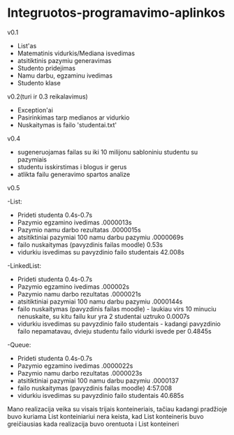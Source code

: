 # Integruotos-programavimo-aplinkos

v0.1

- List'as
- Matematinis vidurkis/Mediana isvedimas
- atsitiktinis pazymiu generavimas
- Studento pridejimas
- Namu darbu, egzaminu ivedimas
- Studento klase

v0.2(turi ir 0.3 reikalavimus)

- Exception'ai
- Pasirinkimas tarp medianos ar vidurkio
- Nuskaitymas is failo 'studentai.txt'

v0.4

- sugeneruojamas failas su iki 10 milijonu sabloniniu studentu su pazymiais
- studentu isskirstimas i blogus ir gerus
- atlikta failu generavimo spartos analize

v0.5

-List:
- Prideti studenta 0.4s-0.7s
- Pazymio egzamino ivedimas .0000013s
- Pazymio namu darbo rezultatas .0000015s
- atsitiktiniai pazymiai 100 namu darbu pazymiu .0000069s
- failo nuskaitymas (pavyzdinis failas moodle) 0.53s
- vidurkiu isvedimas su pavyzdinio failo studentais 42.008s

-LinkedList:
- Prideti studenta 0.4s-0.7s
- Pazymio egzamino ivedimas  .000002s
- Pazymio namu darbo rezultatas .0000021s
- atsitiktiniai pazymiai 100 namu darbu pazymiu .0000144s
- failo nuskaitymas (pavyzdinis failas moodle) - laukiau virs 10 minuciu nenuskaite, su kitu failu kur yra 2 studentai uztruko 0.0007s
- vidurkiu isvedimas su pavyzdinio failo studentais - kadangi pavyzdinio failo nepamatavau, dvieju studentu failo vidurki isvede per 0.4845s

-Queue:
- Prideti studenta 0.4s-0.7s
- Pazymio egzamino ivedimas .0000022s
- Pazymio namu darbo rezultatas .0000023s
- atsitiktiniai pazymiai 100 namu darbu pazymiu .0000137
- failo nuskaitymas (pavyzdinis failas moodle) 4:57.008
- vidurkiu isvedimas su pavyzdinio failo studentais 40.685s

Mano realizacija veika su visais trijais konteineriais, tačiau kadangi pradžioje buvo kuriama List konteiniariui nera keista, kad List konteineris buvo greičiausias kada realizacija buvo orentuota i List konteineri
